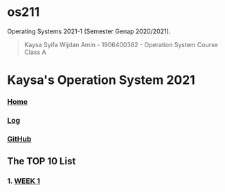 # os211
Operating Systems 2021-1 (Semester Genap 2020/2021).

> Kaysa Syifa Wijdan Amin - 1906400362 - Operation System Course Class A
> 

# Kaysa's Operation System 2021
### [Home](Home)
### [Log](TXT/mylog.txt)
### [GitHub](https://github.com/kaysakay/os211)

## The TOP 10 List

### 1. [WEEK 1](W01)
